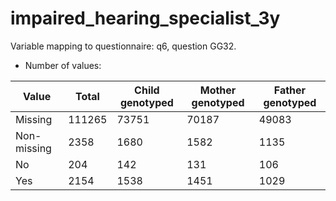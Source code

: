 # impaired_hearing_specialist_3y
Variable mapping to questionnaire: q6, question GG32.
- Number of values:

| Value | Total | Child genotyped | Mother genotyped | Father genotyped |
| ----- | ----- | --------------- | ---------------- | ---------------- |
| Missing | 111265 | 73751 | 70187 | 49083 |
| Non-missing | 2358 | 1680 | 1582 | 1135 |
| No | 204 | 142 | 131 |106 |
| Yes | 2154 | 1538 | 1451 |1029 |



